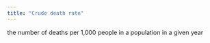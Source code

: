 ```yaml
---
title: "Crude death rate"
---
```

the number of deaths per 1,000 people in a population in a given year


